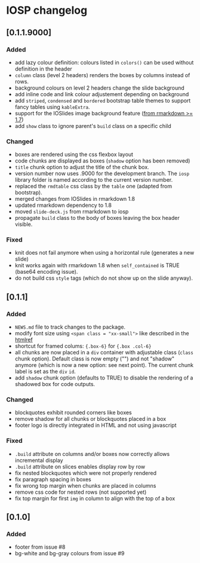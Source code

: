 # IOSP changelog

## [0.1.1.9000]

### Added

* add lazy colour definition: colours listed in `colors()` can be used without definition in the header
* `column` class (level 2 headers) renders the boxes by columns instead of rows.
* background colours on level 2 headers change the slide background
* add inline code and link colour adjustement depending on background
* add `striped`, `condensed` and `bordered` bootstrap table themes to support fancy tables using `kableExtra`.
* support for the IOSlides image background feature ([from rmarkdown >= 1.7](https://github.com/rstudio/rmarkdown/pull/687))
* add `show` class to ignore parent's `build` class on a specific child

### Changed

* boxes are rendered using the css flexbox layout
* code chunks are displayed as boxes (`shadow` option has been removed)
* `title` chunk option to adjust the title of the chunk box.
* version number now uses .9000 for the development branch. The `iosp` library folder is named according to the current version number.
* replaced the `rmdtable` css class by the `table` one (adapted from bootstrap).
* merged changes from IOSlides in rmarkdown 1.8
* updated rmarkdown dependency to 1.8
* moved `slide-deck.js` from rmarkdown to iosp
* propagate `build` class to the body of boxes leaving the box header visible.

### Fixed

* knit does not fail anymore when using a horizontal rule (generates a new slide)
* knit works again with rmarkdown 1.8 when `self_contained` is TRUE (base64 encoding issue).
* do not build css `style` tags (which do not show up on the slide anyway).

## [0.1.1]

### Added

* `NEWS.md` file to track changes to the package.
* modify font size using `<span class = "xx-small">` like described in the [htmlref](http://www.htmlref.com/examples/chapter10/font_properties_src.html)
* shortcut for framed colums: `{.box-6}` for `{.box .col-6}`
* all chunks are now placed in a `div` container with adjustable class (`class` chunk option). Default class is now empty ("") and not "shadow" anymore (which is now a new option: see next point). The current chunk label is set as the `div` `id`.
* add `shadow` chunk option (defaults to TRUE) to disable the rendering of a shadowed box for code outputs.

### Changed

* blockquotes exhibit rounded corners like boxes
* remove shadow for all chunks or blockquotes placed in a box
* footer logo is directly integrated in HTML and not using javascript

### Fixed

* `.build` attribute on columns and/or boxes now correctly allows incremental display
* `.build` attribute on slices enables display row by row
* fix nested blockquotes which were not properly rendered
* fix paragraph spacing in boxes
* fix wrong top margin when chunks are placed in columns
* remove css code for nested rows (not supported yet)
* fix top margin for first `img` in column to align with the top of a box

## [0.1.0]

### Added

* footer from issue #8
* bg-white and bg-gray colours from issue #9


